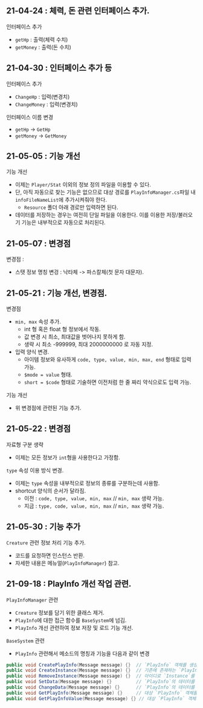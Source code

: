## 21-04-24 : 체력, 돈 관련 인터페이스 추가.
인터페이스 추가
- `getHp` : 출력(체력 수치)
- `getMoney` : 출력(돈 수치)

## 21-04-30 : 인터페이스 추가 등
인터페이스 추가
- `ChangeHp` : 입력(변경치)
- `ChangeMoney` : 입력(변경치)

인터페이스 이름 변경
- `getHp` -> `GetHp`
- `getMoney` -> `GetMoney`

## 21-05-05 : 기능 개선
기능 개선
- 이제는 `Player/Stat` 이외의 정보 정의 파일을 이용할 수 있다.
- 단, 아직 자동으로 찾는 기능은 없으므로 대상 경로를 `PlayInfoManager.cs`파일 내 `infoFileNameList`에 추가시켜줘야 한다.
    - `Resource` 폴더 아래 경로만 입력하면 된다.
- 데이터를 저장하는 경우는 여전히 단일 파일을 이용한다. 이를 이용한 저장/불러오기 기능은 내부적으로 자동으로 처리된다.

## 21-05-07 : 변경점
변경점 : 
- 스탯 정보 명칭 변겅 : 낙타체 -> 파스칼체(첫 문자 대문자).

## 21-05-21 : 기능 개선, 변경점.
변경점
- `min, max` 속성 추가.
    - int 형 혹은 float 형 정보에서 작동.
    - 값 변경 시 최소, 최대값을 벗어나지 못하게 함.
    - 생략 시 최소 -999999, 최대 2000000000 로 자동 지정.
- 입력 양식 변경.
    - 아이템 정보와 유사하게 `code, type, value, min, max, end` 형태로 입력 가능.
    - `$mode = value` 형태.
    - `short = $code` 형태로 기술하면 이전처럼 한 줄 짜리 약식으로도 입력 가능.

기능 개선
- 위 변경점에 관련된 기능 추가.

## 21-05-22 : 변경점
자료형 구분 생략
- 이제는 모든 정보가 `int`형을 사용한다고 가정함.

`type` 속성 이용 방식 변경.
- 이제는 `type` 속성을 내부적으로 정보의 종류를 구분하는데 사용함.
- shortcut 양식의 순서가 달라짐.
    - 이전 : `code, type, value, min, max` // `min, max` 생략 가능.
    - 지금 : `type, code, value, min, max` // `min, max` 생략 가능.

## 21-05-30 : 기능 추가
`Creature` 관련 정보 처리 기능 추가.
- 코드를 요청하면 인스턴스 반환.
- 자세한 내용은 메뉴얼(`PlayInfoManager`) 참고.

## 21-09-18 : PlayInfo 개선 작업 관련.
`PlayInfoManager` 관련
- `Creature` 정보를 담기 위한 클래스 제거.
- `PlayInfo`에 대한 접근 함수를 `BaseSystem`에 넘김.
- `PlayInfo` 개선 관련하여 정보 저장 및 로드 기능 개선.

`BaseSystem` 관련
- `PlayInfo` 관련해서 메소드의 명칭과 기능을 다음과 같이 변경
``` c#
public void CreatePlayInfo(Message message) {}  // `PlayInfo` 객체를 생성해 트리에 포함시킴.
public void CreateInstance(Message message) {}  // 기존에 존재하는 `PlayInfo` 객체를 복사해서 `Instance`로 만들어 포함.
public void RemoveInstance(Message message) {}  // 아이디로 `Instance`를 찾아 제거.
public void SetData(Message message) {}         // `PlayInfo`의 데이터를 설정.
public void ChangeData(Message message) {}      // `PlayInfo`의 데이터를 설정.
public void GetPlayInfo(Message message) {}     // 대상 `PlayInfo` 객체를 반환.
public void GetPlayInfoValue(Message message) {} // 대상 `PlayInfo` 객체의 데이터를 반환.
```
